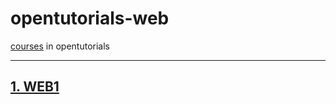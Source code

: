 # opentutorials-web


[courses](https://opentutorials.org/course/1) in opentutorials

-----
## [1. WEB1](web1)